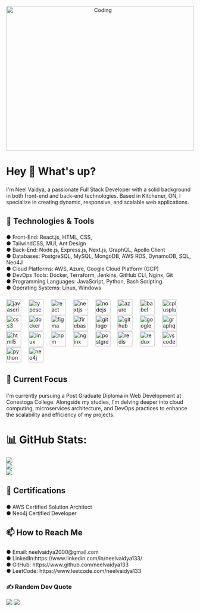 <div align="center">

  

 <img align="center" alt="Coding" width="100%" height="388px" object-fit="cover"  src="https://media0.giphy.com/media/v1.Y2lkPTc5MGI3NjExNWh5ZXAzOXQ5cXN5ZGFrM3kwcmIyenFqNXI4dDJxZnVxeHBiZWYwbCZlcD12MV9pbnRlcm5hbF9naWZfYnlfaWQmY3Q9Zw/NKEt9elQ5cR68/giphy.webp">
</div>
<h1 align="left">Hey 👋 What's up?</h1>

###

<p align="left">I'm Neel Vaidya, a passionate Full Stack Developer with a solid background in both front-end and back-end technologies. Based in Kitchener, ON, I specialize in creating dynamic, responsive, and scalable web applications.</p>

###

<h2 align="left">🔧 Technologies & Tools</h2>

###

<p align="left">● Front-End: React.js, HTML, CSS, <br>● TailwindCSS, MUI, Ant Design<br>● Back-End: Node.js, Express.js, Next.js, GraphQL, Apollo Client<br>● Databases: PostgreSQL, MySQL, MongoDB, AWS RDS, DynamoDB, SQL, Neo4J<br>● Cloud Platforms: AWS, Azure, Google Cloud Platform (GCP)<br>● DevOps Tools: Docker, Terraform, Jenkins, GitHub CLI, Nginx, Git<br>● Programming Languages: JavaScript, Python, Bash Scripting<br>● Operating Systems: Linux, Windows</p>

###

<div align="left">
  <img src="https://cdn.jsdelivr.net/gh/devicons/devicon/icons/javascript/javascript-original.svg" height="40" alt="javascript logo"  />
  <img width="12" />
  <img src="https://cdn.jsdelivr.net/gh/devicons/devicon/icons/typescript/typescript-original.svg" height="40" alt="typescript logo"  />
  <img width="12" />
  <img src="https://cdn.jsdelivr.net/gh/devicons/devicon/icons/react/react-original.svg" height="40" alt="react logo"  />
  <img width="12" />
  <img src="https://cdn.jsdelivr.net/gh/devicons/devicon/icons/nextjs/nextjs-original.svg" height="40" alt="nextjs logo"  />
  <img width="12" />
  <img src="https://cdn.jsdelivr.net/gh/devicons/devicon/icons/nodejs/nodejs-original.svg" height="40" alt="nodejs logo"  />
  <img width="12" />
  <img src="https://cdn.jsdelivr.net/gh/devicons/devicon/icons/azure/azure-original.svg" height="40" alt="azure logo"  />
  <img width="12" />
  <img src="https://cdn.jsdelivr.net/gh/devicons/devicon/icons/babel/babel-original.svg" height="40" alt="babel logo"  />
  <img width="12" />
  <img src="https://cdn.jsdelivr.net/gh/devicons/devicon/icons/cplusplus/cplusplus-original.svg" height="40" alt="cplusplus logo"  />
  <img width="12" />
  <img src="https://cdn.jsdelivr.net/gh/devicons/devicon/icons/css3/css3-original.svg" height="40" alt="css3 logo"  />
  <img width="12" />
  <img src="https://cdn.jsdelivr.net/gh/devicons/devicon/icons/docker/docker-original.svg" height="40" alt="docker logo"  />
  <img width="12" />
  <img src="https://cdn.jsdelivr.net/gh/devicons/devicon/icons/figma/figma-original.svg" height="40" alt="figma logo"  />
  <img width="12" />
  <img src="https://cdn.jsdelivr.net/gh/devicons/devicon/icons/firebase/firebase-plain.svg" height="40" alt="firebase logo"  />
  <img width="12" />
  <img src="https://cdn.jsdelivr.net/gh/devicons/devicon/icons/git/git-original.svg" height="40" alt="git logo"  />
  <img width="12" />
  <img src="https://cdn.jsdelivr.net/gh/devicons/devicon/icons/github/github-original.svg" height="40" alt="github logo"  />
  <img width="12" />
  <img src="https://cdn.jsdelivr.net/gh/devicons/devicon/icons/googlecloud/googlecloud-original.svg" height="40" alt="googlecloud logo"  />
  <img width="12" />
  <img src="https://cdn.jsdelivr.net/gh/devicons/devicon/icons/graphql/graphql-plain.svg" height="40" alt="graphql logo"  />
  <img width="12" />
  <img src="https://cdn.jsdelivr.net/gh/devicons/devicon/icons/html5/html5-original.svg" height="40" alt="html5 logo"  />
  <img width="12" />
  <img src="https://cdn.jsdelivr.net/gh/devicons/devicon/icons/linux/linux-original.svg" height="40" alt="linux logo"  />
  <img width="12" />
  <img src="https://cdn.jsdelivr.net/gh/devicons/devicon/icons/npm/npm-original-wordmark.svg" height="40" alt="npm logo"  />
  <img width="12" />
  <img src="https://cdn.jsdelivr.net/gh/devicons/devicon/icons/nginx/nginx-original.svg" height="40" alt="nginx logo"  />
  <img width="12" />
  <img src="https://cdn.jsdelivr.net/gh/devicons/devicon/icons/postgresql/postgresql-original.svg" height="40" alt="postgresql logo"  />
  <img width="12" />
  <img src="https://cdn.jsdelivr.net/gh/devicons/devicon/icons/redis/redis-original.svg" height="40" alt="redis logo"  />
  <img width="12" />
  <img src="https://cdn.jsdelivr.net/gh/devicons/devicon/icons/redux/redux-original.svg" height="40" alt="redux logo"  />
  <img width="12" />
  <img src="https://cdn.jsdelivr.net/gh/devicons/devicon/icons/vscode/vscode-original.svg" height="40" alt="vscode logo"  />
  <img width="12" />
  <img src="https://cdn.jsdelivr.net/gh/devicons/devicon/icons/python/python-original.svg" height="40" alt="python logo"  />
  <img width="12" />
  <img src="https://cdn.jsdelivr.net/gh/devicons/devicon/icons/neo4j/neo4j-original.svg" height="40" alt="neo4j logo"  />
</div>

###

<h2 align="left">🌱 Current Focus</h2>

###

<p align="left">I'm currently pursuing a Post Graduate Diploma in Web Development at Conestoga College. Alongside my studies, I'm delving deeper into cloud computing, microservices architecture, and DevOps practices to enhance the scalability and efficiency of my projects.</p>

###
###
# 📊 GitHub Stats:
![](https://github-readme-stats.vercel.app/api?username=neelvaidya133&theme=cobalt&hide_border=false&include_all_commits=true&count_private=false)<br/>
![](https://github-readme-streak-stats.herokuapp.com/?user=neelvaidya133&theme=cobalt&hide_border=false)<br/>
![](https://github-readme-stats.vercel.app/api/top-langs/?username=neelvaidya133&theme=cobalt&hide_border=false&include_all_commits=true&count_private=false&layout=compact)


<h2 align="left">📜 Certifications</h2>

###

<p align="left">●  AWS Certified Solution Architect<br>●  Neo4j Certified Developer</p>

###



###

<h2 align="left">📫 How to Reach Me</h2>

###

<p align="left">● Email: neelvaidya2000@gmail.com<br>● LinkedIn:https://www.linkedin.com/in/neelvaidya133/<br>● GitHub: https://www.github.com/neelvaidya133<br>● LeetCode: https://www.leetcode.com/neelvaidya133</p>


### ✍️ Random Dev Quote
![](https://quotes-github-readme.vercel.app/api?type=horizontal&theme=radical)
[![](https://visitcount.itsvg.in/api?id=neelvaidya133&icon=0&color=0)](https://visitcount.itsvg.in)



